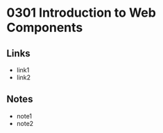 0301 Introduction to Web Components
======

Links
------
+ link1
+ link2

Notes
------
+ note1
+ note2
